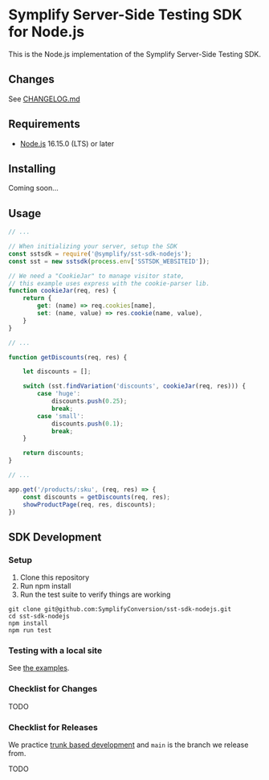 # Symplify Server-Side Testing SDK for Node.js

This is the Node.js implementation of the Symplify Server-Side Testing SDK.

## Changes

See [CHANGELOG.md](./CHANGELOG.md)

## Requirements

* [Node.js](https://nodejs.org/en/) 16.15.0 (LTS) or later

## Installing

Coming soon...

## Usage

```js
// ...

// When initializing your server, setup the SDK
const sstsdk = require('@symplify/sst-sdk-nodejs');
const sst = new sstsdk(process.env['SSTSDK_WEBSITEID']);

// We need a "CookieJar" to manage visitor state,
// this example uses express with the cookie-parser lib.
function cookieJar(req, res) {
    return {
        get: (name) => req.cookies[name],
        set: (name, value) => res.cookie(name, value),
    }
}

// ...

function getDiscounts(req, res) {

    let discounts = [];

    switch (sst.findVariation('discounts', cookieJar(req, res))) {
        case 'huge':
            discounts.push(0.25);
            break;
        case 'small':
            discounts.push(0.1);
            break;
    }

    return discounts;
}

// ...

app.get('/products/:sku', (req, res) => {
    const discounts = getDiscounts(req, res);
    showProductPage(req, res, discounts);
})
```

## SDK Development

### Setup

1. Clone this repository
3. Run npm install
4. Run the test suite to verify things are working

```shell
git clone git@github.com:SymplifyConversion/sst-sdk-nodejs.git
cd sst-sdk-nodejs
npm install
npm run test
```

### Testing with a local site

See [the examples](examples).

### Checklist for Changes

TODO

### Checklist for Releases

We practice [trunk based development](https://trunkbaseddevelopment.com) and
`main` is the branch we release from.

TODO
